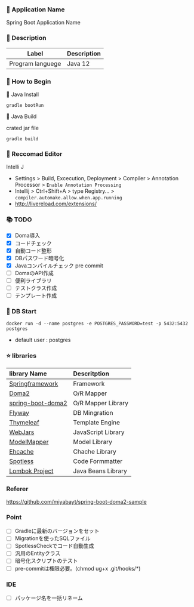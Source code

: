 ### :green_book: Application Name

Spring Boot Application Name

### :blue_book: Description

| Label            | Description |
| ---------------- | ----------- |
| Program languege | Java 12     |

### :notebook: How to Begin

:orange:  Java Install

``
gradle bootRun
``

:apple:  Java Build

crated jar file

``
gradle build
``

### :star2: Reccomad Editor

Intelli J 

- Settings > Build, Excecution, Deployment > Compiler > Annotation Processor > `Enable Annotation Processing`
- Intellij > Ctrl+Shift+A > type Registry... > `compiler.automake.allow.when.app.running`
- http://livereload.com/extensions/

### :books: TODO

- [x] Doma導入
- [x] コードチェック
- [x] 自動コード整形
- [x] DBパスワード暗号化
- [x] Javaコンパイルチェック pre commit
- [ ] DomaのAPI作成 
- [ ] 便利ライブラリ
- [ ] テストクラス作成
- [ ] テンプレート作成

### :man: DB Start

``
docker run -d --name postgres -e POSTGRES_PASSWORD=test -p 5432:5432 postgres
``

- default user : postgres

### :star: libraries

| library Name | Descritption |
| :---------------------------------------| :-------------------------------|
| [Springframework](https://projects.spring.io/spring-framework/)| Framework |
| [Doma2](https://doma.readthedocs.io/ja/stable/)| O/R Mapper |
| [spring-boot-doma2](https://github.com/domaframework/doma-spring-boot)| O/R Mapper Library |
| [Flyway](https://flywaydb.org/)| DB Mingration |
| [Thymeleaf](http://www.thymeleaf.org/)| Template Engine |
| [WebJars](https://www.webjars.org/)| JavaScript Library |
| [ModelMapper](http://modelmapper.org/)| Model Library |
| [Ehcache](http://www.ehcache.org/)| Chache Library |
| [Spotless](https://github.com/diffplug/spotless/tree/master/plugin-gradle) | Code Formmatter |
| [Lombok Project](https://projectlombok.org/) | Java Beans Library |

### Referer

https://github.com/miyabayt/spring-boot-doma2-sample

### Point

- [ ] Gradleに最新のバージョンをセット
- [ ] Migrationを使ったSQLファイル
- [ ] SpotlessCheckでコード自動生成
- [ ] 汎用のEntityクラス
- [ ] 暗号化スクリプトのテスト
- [ ] pre-commitは権限必要。(chmod ug+x .git/hooks/*)

### IDE

- [ ] パッケージ名を一括リネーム
